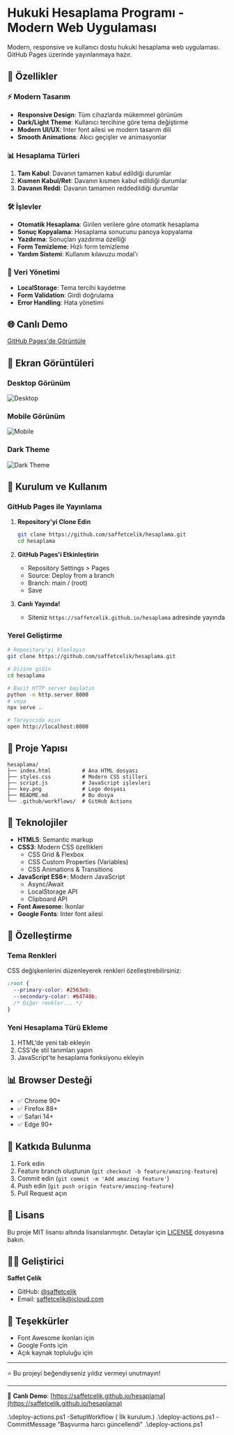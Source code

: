 # Hukuki Hesaplama Programı - Modern Web Uygulaması

Modern, responsive ve kullanıcı dostu hukuki hesaplama web uygulaması. GitHub Pages üzerinde yayınlanmaya hazır.

## 🚀 Özellikler

### ⚡ Modern Tasarım
- **Responsive Design**: Tüm cihazlarda mükemmel görünüm
- **Dark/Light Theme**: Kullanıcı tercihine göre tema değiştirme
- **Modern UI/UX**: Inter font ailesi ve modern tasarım dili
- **Smooth Animations**: Akıcı geçişler ve animasyonlar

### 📊 Hesaplama Türleri
1. **Tam Kabul**: Davanın tamamen kabul edildiği durumlar
2. **Kısmen Kabul/Ret**: Davanın kısmen kabul edildiği durumlar  
3. **Davanın Reddi**: Davanın tamamen reddedildiği durumlar

### 🛠️ İşlevler
- **Otomatik Hesaplama**: Girilen verilere göre otomatik hesaplama
- **Sonuç Kopyalama**: Hesaplama sonucunu panoya kopyalama
- **Yazdırma**: Sonuçları yazdırma özelliği
- **Form Temizleme**: Hızlı form temizleme
- **Yardım Sistemi**: Kullanım kılavuzu modal'ı

### 💾 Veri Yönetimi
- **LocalStorage**: Tema tercihi kaydetme
- **Form Validation**: Girdi doğrulama
- **Error Handling**: Hata yönetimi

## 🌐 Canlı Demo

[GitHub Pages'de Görüntüle](https://saffetcelik.github.io/hesaplama)

## 📱 Ekran Görüntüleri

### Desktop Görünüm
![Desktop](screenshots/desktop.png)

### Mobile Görünüm
![Mobile](screenshots/mobile.png)

### Dark Theme
![Dark Theme](screenshots/dark-theme.png)

## 🚀 Kurulum ve Kullanım

### GitHub Pages ile Yayınlama

1. **Repository'yi Clone Edin**
   ```bash
   git clone https://github.com/saffetcelik/hesaplama.git
   cd hesaplama
   ```

2. **GitHub Pages'i Etkinleştirin**
   - Repository Settings > Pages
   - Source: Deploy from a branch
   - Branch: main / (root)
   - Save

3. **Canlı Yayında!**
   - Siteniz `https://saffetcelik.github.io/hesaplama` adresinde yayında

### Yerel Geliştirme

```bash
# Repository'yi klonlayın
git clone https://github.com/saffetcelik/hesaplama.git

# Dizine gidin
cd hesaplama

# Basit HTTP server başlatın
python -m http.server 8000
# veya
npx serve .

# Tarayıcıda açın
open http://localhost:8000
```

## 📁 Proje Yapısı

```
hesaplama/
├── index.html          # Ana HTML dosyası
├── styles.css          # Modern CSS stilleri
├── script.js           # JavaScript işlevleri
├── key.png             # Logo dosyası
├── README.md           # Bu dosya
└── .github/workflows/  # GitHub Actions
```

## 🎨 Teknolojiler

- **HTML5**: Semantic markup
- **CSS3**: Modern CSS özellikleri
  - CSS Grid & Flexbox
  - CSS Custom Properties (Variables)
  - CSS Animations & Transitions
- **JavaScript ES6+**: Modern JavaScript
  - Async/Await
  - LocalStorage API
  - Clipboard API
- **Font Awesome**: İkonlar
- **Google Fonts**: Inter font ailesi

## 🔧 Özelleştirme

### Tema Renkleri
CSS değişkenlerini düzenleyerek renkleri özelleştirebilirsiniz:

```css
:root {
  --primary-color: #2563eb;
  --secondary-color: #64748b;
  /* Diğer renkler... */
}
```

### Yeni Hesaplama Türü Ekleme
1. HTML'de yeni tab ekleyin
2. CSS'de stil tanımları yapın
3. JavaScript'te hesaplama fonksiyonu ekleyin

## 📊 Browser Desteği

- ✅ Chrome 90+
- ✅ Firefox 88+
- ✅ Safari 14+
- ✅ Edge 90+

## 🤝 Katkıda Bulunma

1. Fork edin
2. Feature branch oluşturun (`git checkout -b feature/amazing-feature`)
3. Commit edin (`git commit -m 'Add amazing feature'`)
4. Push edin (`git push origin feature/amazing-feature`)
5. Pull Request açın

## 📄 Lisans

Bu proje MIT lisansı altında lisanslanmıştır. Detaylar için [LICENSE](LICENSE) dosyasına bakın.

## 👨‍💻 Geliştirici

**Saffet Çelik**
- GitHub: [@saffetcelik](https://github.com/saffetcelik)
- Email: saffetcelik@icloud.com

## 🙏 Teşekkürler

- Font Awesome ikonları için
- Google Fonts için
- Açık kaynak topluluğu için

---

⭐ Bu projeyi beğendiyseniz yıldız vermeyi unutmayın!

---

🚀 **Canlı Demo**: [https://saffetcelik.github.io/hesaplama](https://saffetcelik.github.io/hesaplama)


 
.\deploy-actions.ps1 -SetupWorkflow ( İlk kurulum.)
.\deploy-actions.ps1 -CommitMessage "Başvurma harcı güncellendi"
.\deploy-actions.ps1
